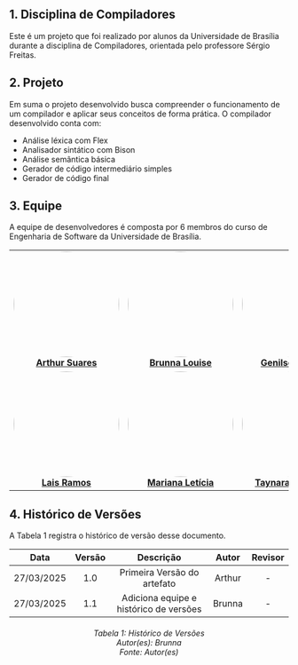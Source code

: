 ## 1. Disciplina de Compiladores 
Este é um projeto que foi realizado por alunos da Universidade de Brasília durante a disciplina de Compiladores, orientada pelo professore Sérgio Freitas.

## 2. Projeto   
Em suma o projeto desenvolvido busca compreender o funcionamento de um compilador e aplicar seus conceitos de forma prática. O compilador desenvolvido conta com:

- Análise léxica com Flex
- Analisador sintático com Bison
- Análise semântica básica
- Gerador de código intermediário simples
- Gerador de código final

## 3. Equipe
A equipe de desenvolvedores é composta por 6 membros do curso de Engenharia de Software da Universidade de Brasília.

<div align="center">
  <table >
    <tr>
      <td align="center"><a href="https://github.com/arthur-suares"><img style="border-radius: 50%;" src="https://github.com/arthur-suares.png" width="190vw;" alt=""/><br /><strong><b>Arthur Suares</b></strong></a><br /><a href="https://github.com/brunna-martins"></a></td>
      <td align="center"><a href="https://github.com/brunna-martins"><img style="border-radius: 50%;" src="https://github.com/brunna-martins.png" width="190vw;" alt=""/><br /><strong><b>Brunna Louise</b></strong></a><br /><a href="https://github.com/brunna-martins"></a></td>
      <td align="center"><a href="https://github.com/GenilsonJrs"><img style="border-radius: 50%;" src="https://github.com/GenilsonJrs.png" width="190vw;" alt=""/><br /><strong><b>Genilson Junior</b></strong></a><br /><a href="https://github.com/GenilsonJrs"></a></td>
    </tr>
    <tr>
      <td align="center"><a href="https://github.com/laisramos123"><img style="border-radius: 50%;" src="https://github.com/laisramos123.png" width="190vw;" alt=""/><br /><strong><b>Lais Ramos</b></strong></a><br /><a href="https://github.com/laisramos123"></a></td>
      <td align="center"><a href="https://github.com/Marianannn"><img style="border-radius: 50%;" src="https://github.com/Marianannn.png" width="190vw;" alt=""/><br /><strong><b>Mariana Letícia</b></strong></a><br /><a href="https://github.com/Marianannn" title="Rocketseat"></a></td>
      <td align="center"><a href="https://github.com/TaynaraCris"><img style="border-radius: 50%;" src="https://github.com/TaynaraCris.png" width="190vw;" alt=""/><br /><strong><b>Taynara Marcellos</b></strong></a><br /><a href="https://github.com/TaynaraCris" title="Rocketseat"></a></td>
    </tr>
  </table>
</div>

<!-- | Imagem | Nome | 
| --- | --- | 
| <img src="https://avatars.githubusercontent.com/u/121466324?v=4" alt="Imagem 1" width="100" height="100"/> | [Arthur Suares](https://github.com/arthur-suares) |
| <img src="https://avatars.githubusercontent.com/u/98557500?v=4" alt="Imagem 2" width="100" height="100"/> | [Brunna Louise](https://github.com/brunna-martins) | 
| <img src="https://avatars.githubusercontent.com/u/61212256?v=4" alt="Imagem 3" width="100" height="100"/> | [Genilson Junior](https://github.com/GenilsonJrs) | 
| <img src="https://avatars.githubusercontent.com/u/38669960?v=4" alt="Imagem 4" width="100" height="100"/> | [Laís Ramos](https://github.com/laisramos123) | 
| <img src="https://avatars.githubusercontent.com/u/99679547?v=4" alt="Imagem 5" width="100" height="100"/> | [Mariana Letícia](https://github.com/Marianannn) | 
| <img src="https://avatars.githubusercontent.com/u/54339291?v=4" alt="Imagem 6" width="100" height="100"/> | [Taynara Marcellos](https://github.com/TaynaraCris) |  -->


## 4. Histórico de Versões

A Tabela 1 registra o histórico de versão desse documento.

|**Data** | **Versão** | **Descrição** | **Autor** | **Revisor** |
|:---: | :---: | :---: | :---: | :---: |
| 27/03/2025 | 1.0 | Primeira Versão do artefato | Arthur | - |
| 27/03/2025 | 1.1 | Adiciona equipe e histórico de versões | Brunna | - |

<h6 align = "center"> Tabela 1: Histórico de Versões
<br> Autor(es): Brunna 
<br>Fonte: Autor(es)</h6>
